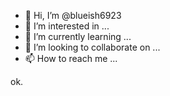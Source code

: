 - 👋 Hi, I’m @blueish6923
- 👀 I’m interested in ...
- 🌱 I’m currently learning ...
- 💞️ I’m looking to collaborate on ...
- 📫 How to reach me ...

<!---
blueish6923/blueish6923 is a ✨ special ✨ repository because its `README.md` (this file) appears on your GitHub profile.
You can click the Preview link to take a look at your changes.
--->ok.

